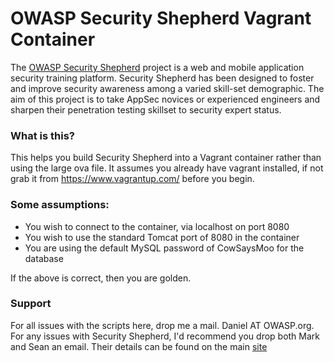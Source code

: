 # OWASP Security Shepherd Vagrant Container
The <a href="https://www.owasp.org/index.php/OWASP_Security_Shepherd">OWASP Security Shepherd</a> project is a web and mobile application security training platform. Security Shepherd has been designed to foster and improve security awareness among a varied skill-set demographic. The aim of this project is to take AppSec novices or experienced engineers and sharpen their penetration testing skillset to security expert status.

### What is this?
This helps you build Security Shepherd into a Vagrant container rather than using the large ova file. It assumes you already have vagrant installed, if not grab it from https://www.vagrantup.com/ before you begin.

### Some assumptions:
* You wish to connect to the container, via localhost on port 8080
* You wish to use the standard Tomcat port of 8080 in the container
* You are using the default MySQL password of CowSaysMoo for the database

If the above is correct, then you are golden.

### Support
For all issues with the scripts here, drop me a mail. Daniel AT OWASP.org. For any issues with Security Shepherd, I'd recommend you drop both Mark and Sean an email. Their details can be found on the main <a href="https://www.owasp.org/index.php/OWASP_Security_Shepherd">site</a>
